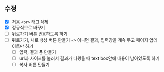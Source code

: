## 수정

- [x] 처음 `<br>` 태그 삭제
- [x] 정규식으로 바꾸기
- [ ] 뒤로가기 버튼 반응하도록 하기
- [ ] 뒤로가기, 새로 생성 버튼 만들기 -> 아니면 결과, 입력창을 계속 두고 페이지 업데이트만 하기
  - [ ] 입력, 결과 폼 만들기
  - [ ] url과 사이즈를 눌러서 결과가 나왔을 때 text box안에 내용이 남아있도록 하기
  - [ ] 복사 버튼 먄들기
